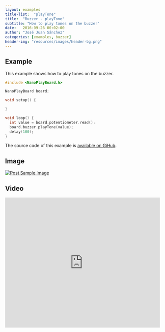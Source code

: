 ```yaml
---
layout: examples
title-list:  "playTone"
title:  "Buzzer - playTone"
subtitle: "How to play tones on the buzzer"
date:   2016-09-26 00:02:00
author: "José Juan Sánchez"
categories: [examples, buzzer]
header-img: "resources/images/header-bg.png"
---
```


## Example
This example shows how to play tones on the buzzer.

```c++
#include <NanoPlayBoard.h>

NanoPlayBoard board;

void setup() {

}

void loop() {
  int value = board.potentiometer.read();
  board.buzzer.playTone(value);
  delay(100); 
}
```

The source code of this example is [available on GiHub][1].

## Image
<a href="#">
    <img class="img-responsive" src="{{ site.baseurl }}/resources/images/bluetooth_beach.jpg" alt="Post Sample Image">
</a>

## Video
<iframe width="100%" height="423" src="https://www.youtube.com/embed/NiuZJAB38TI" frameborder="0" allowfullscreen></iframe>

[1]: https://github.com/josejuansanchez/NanoPlayBoard-Arduino-Library/tree/master/examples